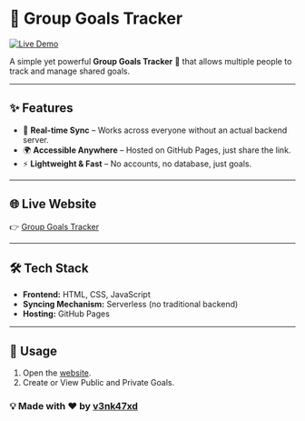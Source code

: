# 🚀 Group Goals Tracker

[![Live Demo](https://img.shields.io/badge/Live%20Demo-Click%20Here-blue?style=for-the-badge)](https://v3nk47xd.github.io/GroupGoalsTracker/)

A simple yet powerful **Group Goals Tracker** 🎯 that allows multiple people to track and manage shared goals.

---

## ✨ Features
- 🔄 **Real-time Sync** – Works across everyone without an actual backend server.  
- 🌍 **Accessible Anywhere** – Hosted on GitHub Pages, just share the link.  
- ⚡ **Lightweight & Fast** – No accounts, no database, just goals.  

---

## 🌐 Live Website
👉 [Group Goals Tracker](https://v3nk47xd.github.io/GroupGoalsTracker/)

---

## 🛠 Tech Stack
- **Frontend:** HTML, CSS, JavaScript  
- **Syncing Mechanism:** Serverless (no traditional backend)  
- **Hosting:** GitHub Pages  

---

## 🚩 Usage
1. Open the [website](https://v3nk47xd.github.io/GroupGoalsTracker/).  
2. Create or View Public and Private Goals.


### 💡 Made with ❤️ by [v3nk47xd](https://github.com/v3nk47xd)
